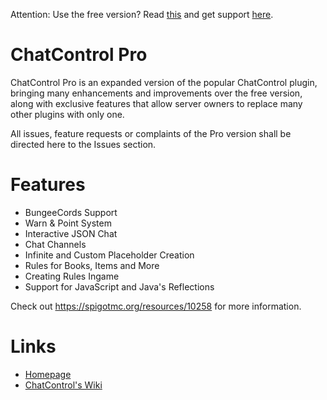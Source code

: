Attention: Use the free version? Read [this](https://github.com/kangarko/ChatControl/wiki/Submitting-Issues) and get support [here](https://github.com/kangarko/ChatControl/issues).

ChatControl Pro
===============
ChatControl Pro is an expanded version of the popular ChatControl plugin, bringing many enhancements and improvements over the free version, along with exclusive features that allow server owners to replace many other plugins with only one.

All issues, feature requests or complaints of the Pro version shall be directed here to the Issues section.

Features
========
 * BungeeCords Support
 * Warn & Point System
 * Interactive JSON Chat
 * Chat Channels
 * Infinite and Custom Placeholder Creation
 * Rules for Books, Items and More
 * Creating Rules Ingame
 * Support for JavaScript and Java's Reflections

Check out https://spigotmc.org/resources/10258 for more information.

Links
=====
 * [Homepage](https://spigotmc.org/resources/10258)
 * [ChatControl's Wiki](https://github.com/kangarko/ChatControl/wiki)

